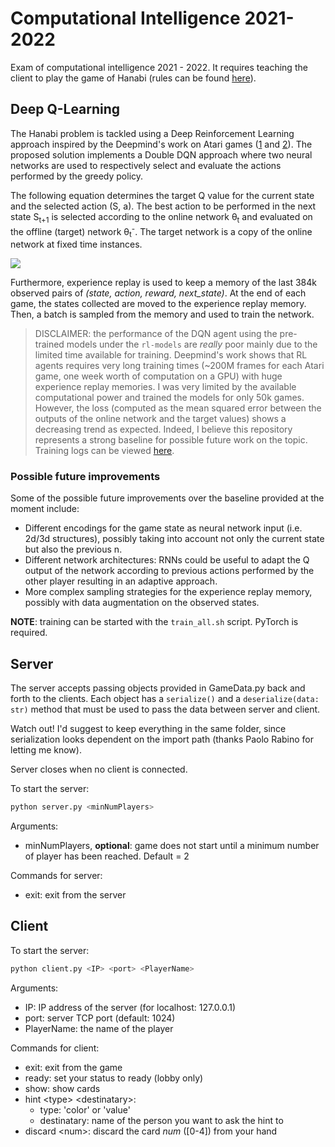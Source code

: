 # Computational Intelligence 2021-2022

Exam of computational intelligence 2021 - 2022. It requires teaching the client to play the game of Hanabi (rules can be found [here](https://www.spillehulen.dk/media/102616/hanabi-card-game-rules.pdf)).

## Deep Q-Learning
The Hanabi problem is tackled using a Deep Reinforcement Learning approach inspired by the Deepmind's work on Atari games ([1](https://arxiv.org/pdf/1312.5602v1.pdf) and [2](https://arxiv.org/pdf/1509.06461.pdf)). The proposed solution implements a Double DQN approach where two neural networks are used to respectively select and evaluate the actions performed by the greedy policy. 

The following equation determines the target Q value for the current state and the selected action (S, a). The best action to be performed in the next state S<sub>t+1</sub> is selected according to the online network θ<sub>t</sub> and evaluated on the offline (target) network θ<sub>t</sub><sup>-</sup>. The target network is a copy of the online network at fixed time instances.

<img src="https://render.githubusercontent.com/render/math?math=%7B%5Ccolor%7Bgray%7DY_%7Btarget%7D%20%3D%20R_%7Bt%2B1%7D%20%2B%20%5Cgamma%20Q%20(S_%7Bt%2B1%7D%2C%20%5Cargmax_%7Ba%7D%20Q(S_%7Bt%2B1%7D%2C%20a%3B%20%5Ctheta_t)%2C%20%5Ctheta_t%5E%7B-%7D)%7D">


Furthermore, experience replay is used to keep a memory of the last 384k observed pairs of *(state, action, reward, next_state)*. At the end of each game, the states collected are moved to the experience replay memory. Then, a batch is sampled from the memory and used to train the network.

>DISCLAIMER: the performance of the DQN agent using the pre-trained models under the `rl-models` are *really* poor mainly due to the limited time available for training. Deepmind's work shows that RL agents requires very long training times (~200M frames for each Atari game, one week worth of computation on a GPU) with huge experience replay memories. I was very limited by the available computational power and trained the models for only 50k games. However, the loss (computed as the mean squared error between the outputs of the online network and the target values) shows a decreasing trend as expected. Indeed, I believe this repository represents a strong baseline for possible future work on the topic. Training logs can be viewed [here](https://drive.google.com/drive/folders/19sTkb_kl4vd4Ipx-TuEJHixqoJte2vxW?usp=sharing).

### Possible future improvements
Some of the possible future improvements over the baseline provided at the moment include:
- Different encodings for the game state as neural network input (i.e. 2d/3d structures), possibly taking into account not only the current state but also the previous n.
- Different network architectures: RNNs could be useful to adapt the Q output of the network according to previous actions performed by the other player resulting in an adaptive approach.
- More complex sampling strategies for the experience replay memory, possibly with data augmentation on the observed states.

**NOTE**: training can be started with the `train_all.sh` script. PyTorch is required.

## Server

The server accepts passing objects provided in GameData.py back and forth to the clients.
Each object has a ```serialize()``` and a ```deserialize(data: str)``` method that must be used to pass the data between server and client.

Watch out! I'd suggest to keep everything in the same folder, since serialization looks dependent on the import path (thanks Paolo Rabino for letting me know).

Server closes when no client is connected.

To start the server:

```bash
python server.py <minNumPlayers>
```

Arguments:

+ minNumPlayers, __optional__: game does not start until a minimum number of player has been reached. Default = 2


Commands for server:

+ exit: exit from the server

## Client

To start the server:

```bash
python client.py <IP> <port> <PlayerName>
```

Arguments:

+ IP: IP address of the server (for localhost: 127.0.0.1)
+ port: server TCP port (default: 1024)
+ PlayerName: the name of the player

Commands for client:

+ exit: exit from the game
+ ready: set your status to ready (lobby only)
+ show: show cards
+ hint \<type> \<destinatary>:
  + type: 'color' or 'value'
  + destinatary: name of the person you want to ask the hint to
+ discard \<num>: discard the card *num* (\[0-4]) from your hand
